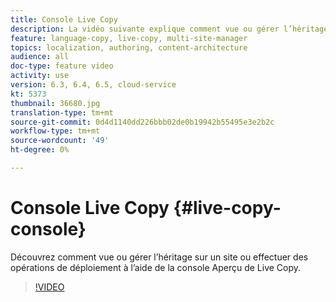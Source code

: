 ```yaml
---
title: Console Live Copy
description: La vidéo suivante explique comment vue ou gérer l’héritage sur un site ou effectuer des opérations de déploiement à l’aide de la console Aperçu de Live Copy.
feature: language-copy, live-copy, multi-site-manager
topics: localization, authoring, content-architecture
audience: all
doc-type: feature video
activity: use
version: 6.3, 6.4, 6.5, cloud-service
kt: 5373
thumbnail: 36680.jpg
translation-type: tm+mt
source-git-commit: 0d4d1140dd226bbb02de0b19942b55495e3e2b2c
workflow-type: tm+mt
source-wordcount: '49'
ht-degree: 0%

---
```



# Console Live Copy {#live-copy-console}

Découvrez comment vue ou gérer l’héritage sur un site ou effectuer des opérations de déploiement à l’aide de la console Aperçu de Live Copy.

>[!VIDEO](https://video.tv.adobe.com/v/36680?quality=12&learn=on)
